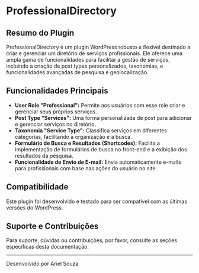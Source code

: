 # ProfessionalDirectory

## Resumo do Plugin

ProfessionalDirectory é um plugin WordPress robusto e flexível destinado a criar e gerenciar um diretório de serviços profissionais. Ele oferece uma ampla gama de funcionalidades para facilitar a gestão de serviços, incluindo a criação de post types personalizados, taxonomias, e funcionalidades avançadas de pesquisa e geolocalização.

## Funcionalidades Principais

- **User Role "Professional":** Permite aos usuários com esse role criar e gerenciar seus próprios serviços.
- **Post Type "Services":** Uma forma personalizada de post para adicionar e gerenciar serviços no diretório.
- **Taxonomia "Service Type":** Classifica serviços em diferentes categorias, facilitando a organização e a busca.
- **Formulário de Busca e Resultados (Shortcodes):** Facilita a implementação de formulários de busca no front-end e a exibição dos resultados da pesquisa.
- **Funcionalidade de Envio de E-mail:** Envia automaticamente e-mails para profissionais com base nas ações do usuário no site.

## Compatibilidade

Este plugin foi desenvolvido e testado para ser compatível com as últimas versões do WordPress.

## Suporte e Contribuições

Para suporte, dúvidas ou contribuições, por favor, consulte as seções específicas desta documentação.

---

Desenvolvido por Ariel Souza
